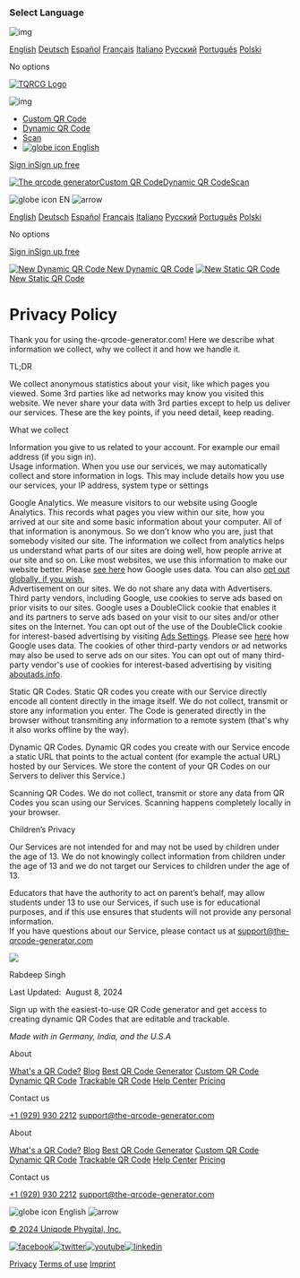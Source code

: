 ### Select Language

![img](https://www.the-qrcode-generator.com/wp-content/themes/tqrcg/img/header/cross-black.svg)

  [English](https://www.the-qrcode-generator.com/privacy?lng=en) [Deutsch](https://www.the-qrcode-generator.com/privacy?lng=de) [Español](https://www.the-qrcode-generator.com/privacy?lng=es) [Français](https://www.the-qrcode-generator.com/privacy?lng=fr) [Italiano](https://www.the-qrcode-generator.com/privacy?lng=it) [Русский](https://www.the-qrcode-generator.com/privacy?lng=ru) [Português](https://www.the-qrcode-generator.com/privacy?lng=pt) [Polski](https://www.the-qrcode-generator.com/privacy?lng=pl)

No options

[![TQRCG Logo](https://www.the-qrcode-generator.com/wp-content/themes/tqrcg/img/header/polo-logo-v1.png "TQRCG Logo")](https://www.the-qrcode-generator.com/)

![img](https://www.the-qrcode-generator.com/wp-content/themes/tqrcg/img/header/cross-black.svg)

* [Custom QR Code](https://www.the-qrcode-generator.com/custom-qr-code)
* [Dynamic QR Code](https://www.the-qrcode-generator.com/dynamic-qr-code)
* [Scan](https://www.the-qrcode-generator.com/scan?lng=en)
*  [![globe icon](https://www.the-qrcode-generator.com/wp-content/themes/tqrcg/img/Globe_icon.svg) English](javascript:void(0);)

[Sign in](https://app.the-qrcode-generator.com/sign-in?lng=en&signup_source=mobile_header_sign_in&from=mob&fromSearch=)[Sign up free](https://app.the-qrcode-generator.com/sign-in?lng=en&signup_source=mobile_header_sign_up&from=mob&fromSearch=)

[![](https://www.the-qrcode-generator.com/wp-content/themes/tqrcg/img/header/polo-logo-v1.png "The qrcode generator")](https://www.the-qrcode-generator.com/)[Custom QR Code](https://www.the-qrcode-generator.com/custom-qr-code)[Dynamic QR Code](https://www.the-qrcode-generator.com/dynamic-qr-code)[Scan](https://www.the-qrcode-generator.com/scan?lng=en)

 ![globe icon](https://www.the-qrcode-generator.com/wp-content/themes/tqrcg/img/Globe_icon.svg) EN ![arrow](https://www.the-qrcode-generator.com/wp-content/themes/tqrcg/img/arrow-up.svg) 

  [English](https://www.the-qrcode-generator.com/privacy?lng=en) [Deutsch](https://www.the-qrcode-generator.com/privacy?lng=de) [Español](https://www.the-qrcode-generator.com/privacy?lng=es) [Français](https://www.the-qrcode-generator.com/privacy?lng=fr) [Italiano](https://www.the-qrcode-generator.com/privacy?lng=it) [Русский](https://www.the-qrcode-generator.com/privacy?lng=ru) [Português](https://www.the-qrcode-generator.com/privacy?lng=pt) [Polski](https://www.the-qrcode-generator.com/privacy?lng=pl)

No options

[Sign in](https://app.the-qrcode-generator.com/sign-in?lng=en&signup_source=header_sign_in)[Sign up free](https://app.the-qrcode-generator.com/sign-in?lng=en&signup_source=header_sign_up)

 [![New Dynamic QR Code](https://www.the-qrcode-generator.com/wp-content/themes/tqrcg/img/pen-nib-cross.png) New Dynamic QR Code](https://app.the-qrcode-generator.com/sign-in?lng=enfrom=%2Fmycodes%2Fnew&fromSearch=&signup_source=new_dynamic_code) [![New Static QR Code](https://www.the-qrcode-generator.com/wp-content/themes/tqrcg/img/metric-spike.png) New Static QR Code](https://www.the-qrcode-generator.com/)

Privacy Policy
==============

Thank you for using the-qrcode-generator.com! Here we describe what information we collect, why we collect it and how we handle it.

TL;DR

We collect anonymous statistics about your visit, like which pages you viewed. Some 3rd parties like ad networks may know you visited this website. We never share your data with 3rd parties except to help us deliver our services. These are the key points, if you need detail, keep reading.

What we collect

Information you give to us related to your account. For example our email address (if you sign in).  
Usage information. When you use our services, we may automatically collect and store information in logs. This may include details how you use our services, your IP address, system type or settings

Google Analytics. We measure visitors to our website using Google Analytics. This records what pages you view within our site, how you arrived at our site and some basic information about your computer. All of that information is anonymous. So we don’t know who you are, just that somebody visited our site. The information we collect from analytics helps us understand what parts of our sites are doing well, how people arrive at our site and so on. Like most websites, we use this information to make our website better. Please [see here](https://policies.google.com/technologies/partner-sites) how Google uses data. You can also [opt out globally, if you wish.](https://tools.google.com/dlpage/gaoptout)  
Advertisement on our sites. We do not share any data with Advertisers. Third party vendors, including Google, use cookies to serve ads based on prior visits to our sites. Google uses a DoubleClick cookie that enables it and its partners to serve ads based on your visit to our sites and/or other sites on the Internet. You can opt out of the use of the DoubleClick cookie for interest-based advertising by visiting [Ads Settings](https://myadcenter.google.com/home?hl=en&sasb=true&ref=ad-settings). Please see [here](https://policies.google.com/technologies/partner-sites) how Google uses data. The cookies of other third-party vendors or ad networks may also be used to serve ads on our sites. You can opt out of many third-party vendor's use of cookies for interest-based advertising by visiting [aboutads.info](https://optout.aboutads.info/?c=2&lang=EN).

Static QR Codes. Static QR codes you create with our Service directly encode all content directly in the image itself. We do not collect, transmit or store any information you enter. The Code is generated directly in the browser without transmiting any information to a remote system (that's why it also works offline by the way).

Dynamic QR Codes. Dynamic QR codes you create with our Service encode a static URL that points to the actual content (for example the actual URL) hosted by our Services. We store the content of your QR Codes on our Servers to deliver this Service.)

Scanning QR Codes. We do not collect, transmit or store any data from QR Codes you scan using our Services. Scanning happens completely locally in your browser.

Children’s Privacy

Our Services are not intended for and may not be used by children under the age of 13. We do not knowingly collect information from children under the age of 13 and we do not target our Services to children under the age of 13.

Educators that have the authority to act on parent’s behalf, may allow students under 13 to use our Services, if such use is for educational purposes, and if this use ensures that students will not provide any personal information.  
If you have questions about our Service, please contact us at [support@the-qrcode-generator.com](mailto:support@the-qrcode-generator.com)

 

![](https://secure.gravatar.com/avatar/c1d71cc1a6420b89d1a9d8c050401579?s=60&d=mm&r=g)

Rabdeep Singh

Last Updated:  August 8, 2024

Sign up with the easiest-to-use QR Code generator and get access to creating dynamic QR Codes that are editable and trackable.

_Made with in Germany, India, and the U.S.A_

About

[What's a QR Code?](https://www.the-qrcode-generator.com/whats-a-qr-code "What's a QR Code?") [Blog](https://www.the-qrcode-generator.com/blog/ "blog") [Best QR Code Generator](https://www.the-qrcode-generator.com/blog/best-qr-code-generator/the-ultimate-guide-to-choosing-the-best-qr-code-generator "Best QR Code Generator") [Custom QR Code](https://www.the-qrcode-generator.com/custom-qr-code "Custom qr code") [Dynamic QR Code](https://www.the-qrcode-generator.com/dynamic-qr-code "Dynamic QR Code") [Trackable QR Code](https://www.the-qrcode-generator.com/trackable-qr-code "Trackable QR Code") [Help Center](https://docs.the-qrcode-generator.com/en/ "Help Center") [Pricing](https://www.the-qrcode-generator.com/pricing?lng=en&upgrade_source=footer "pricing")

Contact us

[+1 (929) 930 2212](tel:+19299302212) [support@the-qrcode-generator.com](mailto:support@the-qrcode-generator.com)

About

[What's a QR Code?](https://www.the-qrcode-generator.com/whats-a-qr-code "What's a QR Code?") [Blog](https://www.the-qrcode-generator.com/blog/ "blog") [Best QR Code Generator](https://www.the-qrcode-generator.com/blog/best-qr-code-generator/the-ultimate-guide-to-choosing-the-best-qr-code-generator "Best QR Code Generator") [Custom QR Code](https://www.the-qrcode-generator.com/custom-qr-code "Custom qr code") [Dynamic QR Code](https://www.the-qrcode-generator.com/dynamic-qr-code "Dynamic QR Code") [Trackable QR Code](https://www.the-qrcode-generator.com/trackable-qr-code "Trackable QR Code") [Help Center](https://docs.the-qrcode-generator.com/en/ "Help Center") [Pricing](https://www.the-qrcode-generator.com/pricing?lng=en&upgrade_source=footer "pricing")

Contact us

[+1 (929) 930 2212](tel:+19299302212) [support@the-qrcode-generator.com](mailto:support@the-qrcode-generator.com)

 ![globe icon](https://www.the-qrcode-generator.com/wp-content/themes/tqrcg/img/Globe_icon.svg) English ![arrow](https://www.the-qrcode-generator.com/wp-content/themes/tqrcg/img/arrow-up.svg) 

[© 2024 Uniqode Phygital, Inc.](https://www.uniqode.com/)

 [![facebook](https://www.the-qrcode-generator.com/wp-content/themes/tqrcg/img/footer/facebook.svg "facebook")](https://www.facebook.com/people/The-QR-Code-Generator/100094303001130/)[![twitter](https://www.the-qrcode-generator.com/wp-content/themes/tqrcg/img/footer/twitter.svg "twitter")](https://x.com/theqrcodegene)[![youtube](https://www.the-qrcode-generator.com/wp-content/themes/tqrcg/img/footer/youtube.svg "youtube")](https://www.youtube.com/channel/UC9NUH47iH5Sk1EeN0y4Jzaw)[![linkedin](https://www.the-qrcode-generator.com/wp-content/themes/tqrcg/img/footer/linkedin.svg "linkedin")](https://www.linkedin.com/company/the-qr-code-generator/)

[Privacy](https://www.the-qrcode-generator.com/privacy "Privacy policy") [Terms of use](https://www.the-qrcode-generator.com/terms "Terms of service") [Imprint](https://www.the-qrcode-generator.com/imprint "Cookie policy")